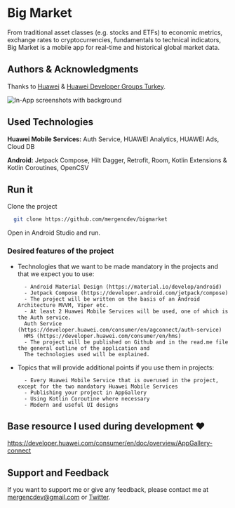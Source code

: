 
# Big Market

From traditional asset classes (e.g. stocks and ETFs) to economic 
metrics, exchange rates to cryptocurrencies, fundamentals to technical 
indicators, Big Market is a mobile app for real-time and historical global 
market data.


## Authors & Acknowledgments

Thanks to [Huawei](https://www.huawei.com/) & [Huawei Developer Groups Turkey](https://developer.huawei.com/consumer/en/programs/hdg/).

  ![In-App screenshots with background](https://i.hizliresim.com/cwloqs2.png)

  
## Used Technologies

**Huawei Mobile Services:** Auth Service, HUAWEI Analytics, HUAWEI Ads, Cloud DB

**Android:** Jetpack Compose, Hilt Dagger, Retrofit, Room, Kotlin Extensions & Kotlin Coroutines, OpenCSV

  ## Run it

Clone the project

```bash
  git clone https://github.com/mergencdev/bigmarket
```

Open in Android Studio and run.

### Desired features of the project

- Technologies that we want to be made mandatory in the projects and that we expect you to use:

        - Android Material Design (https://material.io/develop/android)
        - Jetpack Compose (https://developer.android.com/jetpack/compose)
        - The project will be written on the basis of an Android Architecture MVVM, Viper etc.
        - At least 2 Huawei Mobile Services will be used, one of which is the Auth service.
        Auth Service (https://developer.huawei.com/consumer/en/agconnect/auth-service)
        HMS (https://developer.huawei.com/consumer/en/hms)
        - The project will be published on Github and in the read.me file the general outline of the application and
        The technologies used will be explained.

- Topics that will provide additional points if you use them in projects:
        
        - Every Huawei Mobile Service that is overused in the project, except for the two mandatory Huawei Mobile Services
        - Publishing your project in AppGallery
        - Using Kotlin Coroutine where necessary
        - Modern and useful UI designs
## Base resource I used during development :heart:

https://developer.huawei.com/consumer/en/doc/overview/AppGallery-connect
## Support and Feedback

If you want to support me or give any feedback, please contact me at mergencdev@gmail.com or [Twitter](https://twitter.com/mergencdev).
